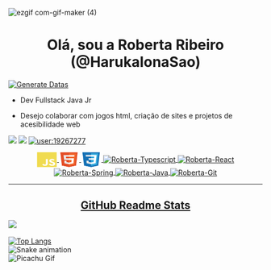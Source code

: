 
![ezgif com-gif-maker (4)](https://user-images.githubusercontent.com/95101635/198846565-8043eeb5-8c01-4272-bd30-d48999c25278.gif)

<h1 align="center"> Olá, sou a Roberta Ribeiro (@HarukaIonaSao)</h1>

[![Generate Datas](https://github.com/HarukaIonaSao/HarukaIonaSao/actions/workflows/main.yml/badge.svg)](https://github.com/HarukaIonaSao/HarukaIonaSao/actions/workflows/main.yml)


 - Dev Fullstack Java Jr
 
 - Desejo colaborar com jogos html, criação de sites e projetos de acesibilidade web
 </div>


<a href = "mailto:robertaribeiro004@gmail.com"><img src="https://img.shields.io/badge/-Gmail-%23333?style=for-the-badge&logo=gmail&logoColor=lime" target="_blank"></a>
  <a href="https://www.linkedin.com/in/roberta-ribeiro-b5521a4b/" target="_blank"><img src="https://img.shields.io/badge/-LinkedIn-%230077B5?style=for-the-badge&logo=linkedin&logoColor=navyblue" target="_blank"></a> 
  <a href="https://stackoverflow.com/users/edit/19267277" target="blank"><img src="https://raw.githubusercontent.com/rahuldkjain/github-profile-readme-generator/master/src/images/icons/Social/stack-overflow.svg" alt="user:19267277" height="30" width="40" /></a>  


  <p align="center">
    <a href="https://github.com/HarukaIonaSao/github-readme-stats/actions">
  <img align="center" alt="Roberta-Js" height="30" width="40" src="https://raw.githubusercontent.com/devicons/devicon/master/icons/javascript/javascript-plain.svg">
  <img align="center" alt="Roberta-HTML" height="30" width="40" src="https://raw.githubusercontent.com/devicons/devicon/master/icons/html5/html5-original.svg"/>
  <img align="center" alt="Roberta-CSS" height="30" width="40" src="https://raw.githubusercontent.com/devicons/devicon/master/icons/css3/css3-original.svg"/>
  <img align="center" alt="Roberta-Typescript" height="30" width="40" src="https://cdn.jsdelivr.net/gh/devicons/devicon/icons/typescript/typescript-original.svg" > 
  <img align="center" alt="Roberta-React" height="30" width="40" src="https://cdn.jsdelivr.net/gh/devicons/devicon/icons/react/react-original-wordmark.svg" />
  <img align="center" alt="Roberta-Spring" height="30" width="40" src="https://cdn.jsdelivr.net/gh/devicons/devicon/icons/spring/spring-original.svg" />
  <img align="center" alt="Roberta-Java" height="30" width="40"src="https://cdn.jsdelivr.net/gh/devicons/devicon/icons/java/java-original-wordmark.svg" />
  <img align="center" alt="Roberta-Git" height="30" width="40"src="https://img.icons8.com/color/48/000000/git.png" />     
          
   

  <p align="center">
<hr> 
 <h2 align="center">GitHub Readme Stats</h2> 
</p>    
 <div align="left">
  <a href="https://github.com/HarukaIonaSao">
  <img height="180em" src="https://github-readme-stats.vercel.app/api?username=HarukaIonaSao&show_icons=true&theme=blue-green&include_all_commits=true&count_private=true&hide=issues&show_icons=true&show_owner=true">
 
  

 [![Top Langs](https://github-readme-stats.vercel.app/api/top-langs/?username=HarukaIonaSao&theme=blue-green&layout=compact)](https://github.com/HarukaIonaSao/github-readme-stats)       
 ![Snake animation](https://github.com/HarukaIonaSao/HarukaIonaSao/blob/output/github-contribution-grid-snake.svg)  
![Picachu Gif](https://user-images.githubusercontent.com/95101635/198846869-a8133d60-f229-4292-af91-8b568b34a28f.gif)








